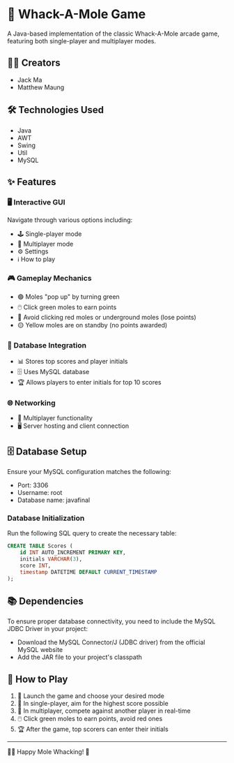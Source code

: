 # 🐹 Whack-A-Mole Game
A Java-based implementation of the classic Whack-A-Mole arcade game, featuring both single-player and multiplayer modes.

## 👨‍💻 Creators
- Jack Ma
- Matthew Maung

## 🛠️ Technologies Used
- Java
- AWT
- Swing
- Util
- MySQL

## ✨ Features

### 🖥️ Interactive GUI
Navigate through various options including:
- 🕹️ Single-player mode
- 👥 Multiplayer mode
- ⚙️ Settings
- ℹ️ How to play

### 🎮 Gameplay Mechanics
- 🟢 Moles "pop up" by turning green
- 🖱️ Click green moles to earn points
- 🔴 Avoid clicking red moles or underground moles (lose points)
- 🟡 Yellow moles are on standby (no points awarded)

### 💾 Database Integration
- 📊 Stores top scores and player initials
- 🗄️ Uses MySQL database
- 🏆 Allows players to enter initials for top 10 scores

### 🌐 Networking
- 👥 Multiplayer functionality
- 🖥️ Server hosting and client connection

## 🗄️ Database Setup
Ensure your MySQL configuration matches the following:
- Port: 3306
- Username: root
- Database name: javafinal

### Database Initialization
Run the following SQL query to create the necessary table:
```sql
CREATE TABLE Scores (
    id INT AUTO_INCREMENT PRIMARY KEY,
    initials VARCHAR(3),
    score INT,
    timestamp DATETIME DEFAULT CURRENT_TIMESTAMP
);
```

## 📚 Dependencies
To ensure proper database connectivity, you need to include the MySQL JDBC Driver in your project:
- Download the MySQL Connector/J (JDBC driver) from the official MySQL website
- Add the JAR file to your project's classpath

## 🎯 How to Play
1. 🚀 Launch the game and choose your desired mode
2. 🏅 In single-player, aim for the highest score possible
3. 🥇 In multiplayer, compete against another player in real-time
4. 🖱️ Click green moles to earn points, avoid red ones
5. 🏆 After the game, top scorers can enter their initials

---
👨‍💻 Happy Mole Whacking! 🐹
